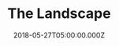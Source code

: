 ---
title: "The Landscape"
image: "https://i.imgur.com/yFShadA.jpg"
date: "2018-05-27T05:00:00.000Z"
video:
  type: "vimeo"
  id: "272113109"
speaker:
  name: "Rob Yanike"
  permalink: "rob-yanike"
series: "clouds-without-rain"
---